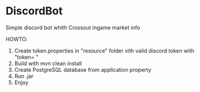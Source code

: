# DiscordBot

Simple discord bot whith Crossout ingame market info

HOWTO:

1. Create token.properties in "resource" folder vith valid discord token with "token= "
2. Build with mvn clean install
3. Create PostgreSQL database from application property
4. Run .jar
5. Enjoy

